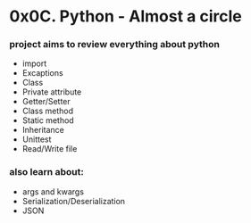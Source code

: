 # 0x0C. Python - Almost a circle

### project aims to review everything about python
- import
- Excaptions
- Class
- Private attribute
- Getter/Setter
- Class method
- Static method
- Inheritance
- Unittest
- Read/Write file
### also learn about:
- args and kwargs
- Serialization/Deserialization
- JSON

